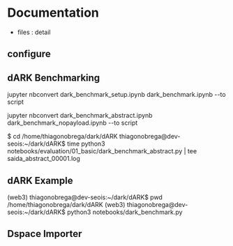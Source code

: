 # Documentation

- files : detail

## configure

## dARK Benchmarking
jupyter nbconvert dark_benchmark_setup.ipynb dark_benchmark.ipynb --to script

jupyter nbconvert dark_benchmark_abstract.ipynb dark_benchmark_nopayload.ipynb --to script

$ cd /home/thiagonobrega/dark/dARK
thiagonobrega@dev-seois:~/dark/dARK$ time python3 notebooks/evaluation/01_basic/dark_benchmark_abstract.py | tee saida_abstract_00001.log


## dARK Example

(web3) thiagonobrega@dev-seois:~/dark/dARK$ pwd
/home/thiagonobrega/dark/dARK
(web3) thiagonobrega@dev-seois:~/dark/dARK$ python3 notebooks/dark_benchmark.py
## Dspace Importer